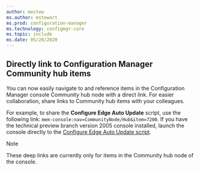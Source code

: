 ```yaml
---
author: mestew
ms.author: mstewart
ms.prod: configuration-manager
ms.technology: configmgr-core
ms.topic: include
ms.date: 05/28/2020
---
```


## <a name="bkmk_deeplink"></a> Directly link to Configuration Manager Community hub items

<!--4224406-->

You can now easily navigate to and reference items in the Configuration Manager console Community hub node with a direct link. For easier collaboration, share links to Community hub items with your colleagues.

For example, to share the **Configure Edge Auto Update** script, use the following link: `mem-console:nav=CommunityNode/Hub&item=7200`. If you have the technical preview branch version 2005 console installed, launch the console directly to the [Configure Edge Auto Update script](mem-console:nav=CommunityNode/Hub&item=7200).

> [!NOTE]
> These deep links are currently only for items in the Community hub node of the console.
